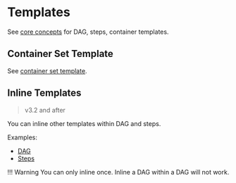 # Templates

See [core concepts](core-concepts.md) for DAG, steps, container templates.

## Container Set Template

See [container set template](container-set-template.md).

## Inline Templates

> v3.2 and after

You can inline other templates within DAG and steps.

Examples:

* [DAG](https://raw.githubusercontent.com/argoproj/argo-workflows/master/examples/dag-inline-workflow.yaml)
* [Steps](https://raw.githubusercontent.com/argoproj/argo-workflows/master/examples/steps-inline-workflow.yaml)

!!! Warning
    You can only inline once. Inline a DAG within a DAG will not work.
